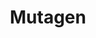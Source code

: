 ---
codehost: https://github.com/mutagen-io/mutagen
logohandle: mutagenio
sort: mutagen
title: Mutagen
twitter: https://x.com/mutagen_io
website: https://mutagen.io/
---